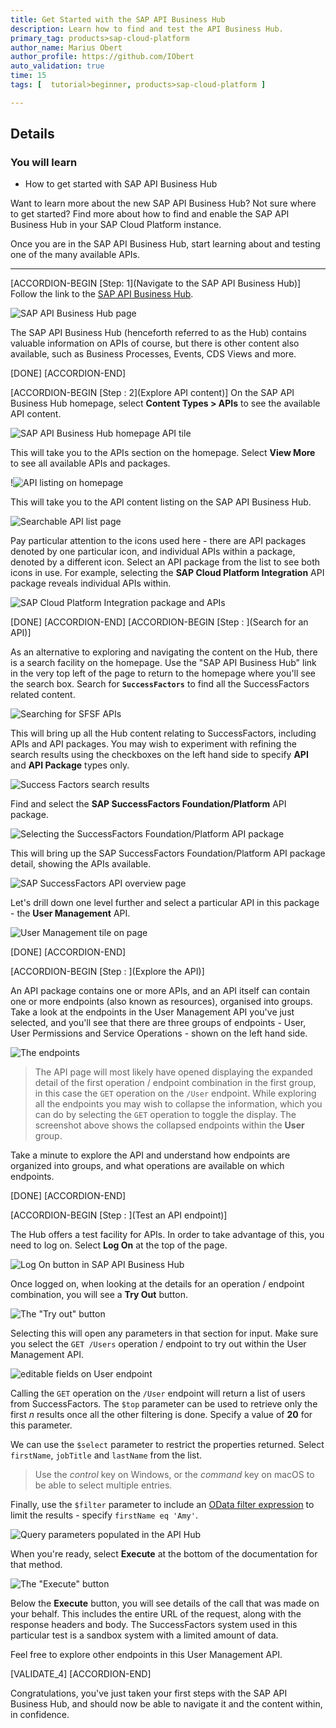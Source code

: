 ```yaml
---
title: Get Started with the SAP API Business Hub
description: Learn how to find and test the API Business Hub.
primary_tag: products>sap-cloud-platform
author_name: Marius Obert
author_profile: https://github.com/IObert
auto_validation: true
time: 15
tags: [  tutorial>beginner, products>sap-cloud-platform ]

---
```


## Details
### You will learn
- How to get started with SAP API Business Hub

Want to learn more about the new SAP API Business Hub? Not sure where to get started? Find more about how to find and enable the SAP API Business Hub in your SAP Cloud Platform instance.

Once you are in the SAP API Business Hub, start learning about and testing one of the many available APIs.

---

[ACCORDION-BEGIN [Step: 1](Navigate to the SAP API Business Hub)]
Follow the link to the [SAP API Business Hub](https://api.sap.com/).

![SAP API Business Hub page](1.png)

The SAP API Business Hub (henceforth referred to as the Hub) contains valuable information on APIs of course, but there is other content also available, such as Business Processes, Events, CDS Views and more.


[DONE]
[ACCORDION-END]


[ACCORDION-BEGIN [Step : 2](Explore API content)]
On the SAP API Business Hub homepage, select **Content Types > APIs** to see the available API content.

![SAP API Business Hub homepage API tile](2.png)

This will take you to the APIs section on the homepage. Select **View More** to see all available APIs and packages.

!![API listing on homepage](3.png)

This will take you to the API content listing on the SAP API Business Hub.

![Searchable API list page](4.png)

Pay particular attention to the icons used here - there are API packages denoted by one particular icon, and individual APIs within a package, denoted by a different icon. Select an API package from the list to see both icons in use. For example, selecting the **SAP Cloud Platform Integration** API package reveals individual APIs within.

![SAP Cloud Platform Integration package and APIs](api-icons.png)

[DONE]
[ACCORDION-END]
[ACCORDION-BEGIN [Step : ](Search for an API)]

As an alternative to exploring and navigating the content on the Hub, there is a search facility on the homepage. Use the "SAP API Business Hub" link in the very top left of the page to return to the homepage where you'll see the search box. Search for **`SuccessFactors`** to find all the SuccessFactors related content.

![Searching for SFSF APIs](5.png)

This will bring up all the Hub content relating to SuccessFactors, including APIs and API packages. You may wish to experiment with refining the search results using the checkboxes on the left hand side to specify **API** and **API Package** types only.

![Success Factors search results](6.png)

Find and select the **SAP SuccessFactors Foundation/Platform** API package.

![Selecting the SuccessFactors Foundation/Platform API package](7.png)

This will bring up the SAP SuccessFactors Foundation/Platform API package detail, showing the APIs available.

![SAP SuccessFactors API overview page](8.png)

Let's drill down one level further and select a particular API in this package - the **User Management** API.

![User Management tile on page](9.png)

[DONE]
[ACCORDION-END]


[ACCORDION-BEGIN [Step : ](Explore the API)]

An API package contains one or more APIs, and an API itself can contain one or more endpoints (also known as resources), organised into groups. Take a look at the endpoints in the User Management API you've just selected, and you'll see that there are three groups of endpoints - User, User Permissions and Service Operations - shown on the left hand side.

![The endpoints](endpoints.png)

> The API page will most likely have opened displaying the expanded detail of the first operation / endpoint combination in the first group, in this case the `GET` operation on the `/User` endpoint. While exploring all the endpoints you may wish to collapse the information, which you can do by selecting the `GET` operation to toggle the display. The screenshot above shows the collapsed endpoints within the **User** group.

Take a minute to explore the API and understand how endpoints are organized into groups, and what operations are available on which endpoints.

[DONE]
[ACCORDION-END]


[ACCORDION-BEGIN [Step : ](Test an API endpoint)]

The Hub offers a test facility for APIs. In order to take advantage of this, you need to log on. Select **Log On** at the top of the page.

![Log On button in SAP API Business Hub](10.png)

Once logged on, when looking at the details for an operation / endpoint combination, you will see a **Try Out** button.

![The "Try out" button](11.png)

Selecting this will open any parameters in that section for input. Make sure you select the `GET /Users` operation / endpoint to try out within the User Management API.

![editable fields on User endpoint](12.png)

Calling the `GET` operation on the `/User` endpoint will return a list of users from SuccessFactors. The `$top` parameter can be used to retrieve only the first _n_ results once all the other filtering is done. Specify a value of **20** for this parameter.

We can use the `$select` parameter to restrict the properties returned. Select `firstName`, `jobTitle` and `lastName` from the list.

> Use the _control_ key on Windows, or the _command_ key on macOS to be able to select multiple entries.

Finally, use the `$filter` parameter to include an [OData filter expression](http://docs.oasis-open.org/odata/odata/v4.0/odata-v4.0-part1-protocol.html#_Toc445374625) to limit the results - specify `firstName eq 'Amy'`.

![Query parameters populated in the API Hub](13.jpg)

When you're ready, select **Execute** at the bottom of the documentation for that method.

![The "Execute" button](14.png)

Below the **Execute** button, you will see details of the call that was made on your behalf. This includes the entire URL of the request, along with the response headers and body. The SuccessFactors system used in this particular test is a sandbox system with a limited amount of data.

Feel free to explore other endpoints in this User Management API.

[VALIDATE_4]
[ACCORDION-END]

Congratulations, you've just taken your first steps with the SAP API Business Hub, and should now be able to navigate it and the content within, in confidence.
